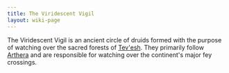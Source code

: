 ```yaml
---
title: The Viridescent Vigil
layout: wiki-page
---
```


The Viridescent Vigil is an ancient circle of druids formed with the purpose of watching over the sacred forests of [Tev'esh](/wiki/continents/Tev'esh.md). They primarily follow [Arthera](/wiki/religion/Arthera.md) and are responsible for watching over the continent's major fey crossings.